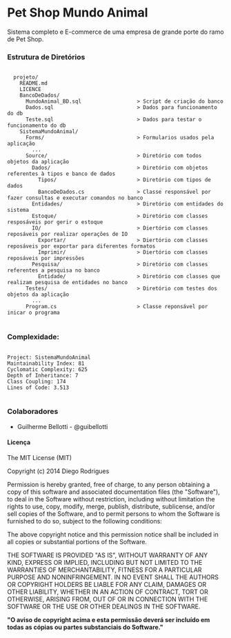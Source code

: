 <h1>Pet Shop Mundo Animal</h1>

<p>Sistema completo e E-commerce de uma empresa de grande porte do ramo de Pet Shop.</p>

<h3>Estrutura de Diretórios</h3>
<pre>
<code>
  projeto/
    README.md
    LICENCE
    BancoDeDados/
      MundoAnimal_BD.sql                  > Script de criação do banco
      Dados.sql                           > Dados para funcionamento do db
      Teste.sql                           > Dados para testar o funcionamento do db
    SistemaMundoAnimal/
      Forms/                              > Formularios usados pela aplicação
        ...
      Source/                             > Diretório com todos objetos da aplicação
        Dados/                            > Diretório com objetos referentes à tipos e banco de dados
          Tipos/                          > Diretório com tipos de dados
          BancoDeDados.cs                 > Classe responsável por fazer consultas e executar comandos no banco
        Entidades/                        > Diretório com entidades do sistema
        Estoque/                          > Diretório com classes resposáveis por gerir o estoque
        IO/                               > Diertório com classes reposáveis por realizar operações de IO
          Exportar/                       > Diertório com classes reposáveis por exportar para diferentes formatos
          Imprimir/                       > Diertório com classes reposáveis por impressões
        Pesquisa/                         > Diretório com classes referentes a pesquisa no banco
          Entidade/                       > Diretório com classes que realizam pesquisa de entidades no banco
      Testes/                             > Diretório com testes dos objetos da aplicação
        ...
      Program.cs                          > Classe reponsável por inicar o programa
</code>
</pre>

<h3>Complexidade:</h3>
<pre>
<code>
Project: SistemaMundoAnimal
Maintainability Index: 81
Cyclomatic Complexity: 625
Depth of Inheritance: 7
Class Coupling: 174
Lines of Code: 3.513
</code>
</pre>

<h3>Colaboradores</h3>
<ul>
  <li>Guilherme Bellotti - @guibellotti</li>
</ul>

<h4>Licença</h4>
<p> The MIT License (MIT) </p>

<p>Copyright (c) 2014 Diego Rodrigues</p>

<p>Permission is hereby granted, free of charge, to any person obtaining a copy
of this software and associated documentation files (the "Software"), to deal
in the Software without restriction, including without limitation the rights
to use, copy, modify, merge, publish, distribute, sublicense, and/or sell
copies of the Software, and to permit persons to whom the Software is
furnished to do so, subject to the following conditions:</p>

<p>The above copyright notice and this permission notice shall be included in all
copies or substantial portions of the Software.</p>

<p>THE SOFTWARE IS PROVIDED "AS IS", WITHOUT WARRANTY OF ANY KIND, EXPRESS OR
IMPLIED, INCLUDING BUT NOT LIMITED TO THE WARRANTIES OF MERCHANTABILITY,
FITNESS FOR A PARTICULAR PURPOSE AND NONINFRINGEMENT. IN NO EVENT SHALL THE
AUTHORS OR COPYRIGHT HOLDERS BE LIABLE FOR ANY CLAIM, DAMAGES OR OTHER
LIABILITY, WHETHER IN AN ACTION OF CONTRACT, TORT OR OTHERWISE, ARISING FROM,
OUT OF OR IN CONNECTION WITH THE SOFTWARE OR THE USE OR OTHER DEALINGS IN THE
SOFTWARE.</p>

<b>"O aviso de copyright acima e esta permissão deverá ser incluído em todas as 
cópias ou partes substanciais do Software."</b>